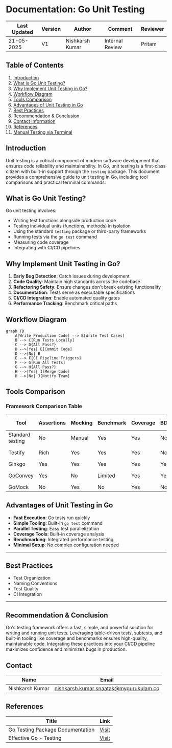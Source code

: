 # Documentation: Go Unit Testing

| Last Updated | Version | Author          | Comment         | Reviewer |
|--------------|---------|-----------------|-----------------|----------|
|  21-05-2025  | V1      | Nishkarsh Kumar | Internal Review | Pritam   |

## Table of Contents
1. [Introduction](#introduction)
2. [What is Go Unit Testing?](#what-is-go-unit-testing)
3. [Why Implement Unit Testing in Go?](#why-implement-unit-testing-in-go)
4. [Workflow Diagram](#workflow-diagram)
5. [Tools Comparison](#tools-comparison)
6. [Advantages of Unit Testing in Go](#advantages-of-unit-testing-in-go)
7. [Best Practices](#best-practices)
8. [Recommendation & Conclusion](#recommendation--conclusion)
9. [Contact Information](#contact-information)
10. [References](#references)
11. [Manual Testing via Terminal](#manual-testing-via-terminal)

## Introduction

Unit testing is a critical component of modern software development that ensures code reliability and maintainability. In Go, unit testing is a first-class citizen with built-in support through the `testing` package. This document provides a comprehensive guide to unit testing in Go, including tool comparisons and practical terminal commands.

## What is Go Unit Testing?

Go unit testing involves:
- Writing test functions alongside production code
- Testing individual units (functions, methods) in isolation
- Using the standard `testing` package or third-party frameworks
- Running tests via the `go test` command
- Measuring code coverage
- Integrating with CI/CD pipelines

## Why Implement Unit Testing in Go?

1. **Early Bug Detection**: Catch issues during development
2. **Code Quality**: Maintain high standards across the codebase
3. **Refactoring Safety**: Ensure changes don't break existing functionality
4. **Documentation**: Tests serve as executable specifications
5. **CI/CD Integration**: Enable automated quality gates
6. **Performance Tracking**: Benchmark critical paths

## Workflow Diagram

```mermaid
graph TD
    A[Write Production Code] --> B[Write Test Cases]
    B --> C[Run Tests Locally]
    C --> D{All Pass?}
    D -->|Yes| E[Commit Code]
    D -->|No| B
    E --> F[CI Pipeline Triggers]
    F --> G[Run All Tests]
    G --> H{All Pass?}
    H -->|Yes| I[Merge Code]
    H -->|No| J[Notify Team]
```
## Tools Comparison

### Framework Comparison Table

| Tool              | Assertions | Mocking | Benchmark | Coverage | BDD  | Learning Curve | `go test` Compatible |
|-------------------|------------|---------|-----------|----------|------|----------------|-----------------------|
| Standard testing  | No         | Manual  | Yes       | Yes      | No   | Low            | Yes (native)          |
| Testify           | Rich       | Yes     | Yes       | Yes      | No   | Low-Medium     | Yes                   |
| Ginkgo            | Yes        | Yes     | Yes       | Yes      | Yes  | Medium         | Partial               |
| GoConvey          | Yes        | No      | Limited   | Yes      | Yes  | Low-Medium     | Yes                   |
| GoMock            | No         | Yes     | No        | Yes      | No   | Medium         | Yes                   |

## Advantages of Unit Testing in Go

- **Fast Execution**: Go tests run quickly  
- **Simple Tooling**: Built-in `go test` command  
- **Parallel Testing**: Easy test parallelization  
- **Coverage Tools**: Built-in coverage analysis  
- **Benchmarking**: Integrated performance testing  
- **Minimal Setup**: No complex configuration needed  

---

## Best Practices
- Test Organization
- Naming Conventions
- Test Quality
- CI Integration

---

## Recommendation & Conclusion

Go's testing framework offers a fast, simple, and powerful solution for writing and running unit tests. Leveraging table-driven tests, subtests, and built-in tooling like coverage and benchmarks ensures high-quality, maintainable code. Integrating these practices into your CI/CD pipeline maximizes confidence and minimizes bugs in production.

## Contact

| **Name**    | **Email**                |
|-------------|--------------------------|
| Nishkarsh Kumar     | nishkarsh.kumar.snaatak@mygurukulam.co  |


## References  

| Title                          | Link                                                                 |  
|--------------------------------|----------------------------------------------------------------------|  
| Go Testing Package Documentation       | [Visit](https://pkg.go.dev/testing) |  
| Effective Go - Testing                  | [Visit](https://go.dev/doc/effective_go#testing) |  
